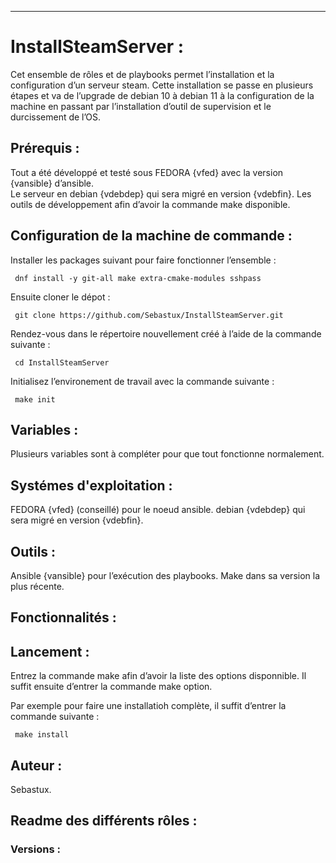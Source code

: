 <!-- [START BADGES] -->

<!-- [END BADGES] -->
***

# **InstallSteamServer** :

Cet ensemble de rôles et de playbooks permet l’installation et la configuration
d’un serveur steam. Cette installation se passe en plusieurs étapes
et va de l’upgrade de debian 10 à debian 11 à la configuration de la machine
en passant par l’installation d’outil de supervision et le durcissement  de
l’OS.


## **Prérequis** :
Tout a été développé et testé sous FEDORA {vfed} avec la version {vansible} d’ansible.<br />
Le serveur en debian {vdebdep} qui sera migré en version {vdebfin}.
Les outils de développement afin d’avoir la commande make disponible.

## **Configuration de la machine de commande** :
Installer les packages suivant pour faire fonctionner l’ensemble :

 ```shell
  dnf install -y git-all make extra-cmake-modules sshpass
```

Ensuite cloner le dépot :

```shell
 git clone https://github.com/Sebastux/InstallSteamServer.git
```
Rendez-vous dans le répertoire nouvellement créé à l’aide de la commande suivante :
```shell
 cd InstallSteamServer
```

Initialisez l’environement de travail avec la commande suivante :
```shell
 make init
```
## **Variables** :
Plusieurs variables sont à compléter pour que tout fonctionne normalement.

## **Systémes d'exploitation** :

FEDORA {vfed} (conseillé) pour le noeud ansible.
debian {vdebdep} qui sera migré en version {vdebfin}.

## **Outils** :
Ansible {vansible} pour l’exécution des playbooks.
Make dans sa version la plus récente.

## **Fonctionnalités** :



## **Lancement** :
Entrez la commande make afin d’avoir la liste des options disponnible.
Il suffit ensuite d’entrer la commande make option.

Par exemple pour faire une installatioh complète, il suffit d’entrer la commande suivante :  

```shell
 make install
```

## **Auteur** :
Sebastux.

## **Readme des différents rôles** :



### **Versions** :
